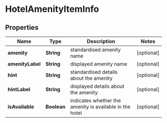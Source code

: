 # HotelAmenityItemInfo


## Properties

| Name | Type | Description | Notes |
|------------ | ------------- | ------------- | -------------|
**amenity** | **String** | standardised amenity name |[optional]|
**amenityLabel** | **String** | displayed amenity name |[optional]|
**hint** | **String** | standardised details about the amenity |[optional]|
**hintLabel** | **String** | displayed details about the amenity |[optional]|
**isAvailable** | **Boolean** | indicates whether the amenity is available in the hotel |[optional]|